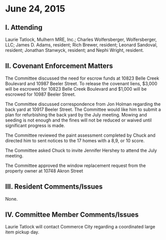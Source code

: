 <!---
title: June 24, 2015 Minutes
layout: minutes.html
collection: minutes
date: 2015-06-24
draft: false
--->
# June 24, 2015

## I. Attending
Laurie Tatlock, Mulhern MRE, Inc.; Charles Wolfersberger, Wolfersberger, LLC; James D. Adams, resident; Rich Brewer, resident; Leonard Sandoval, resident; Jonathan Stanwyck, resident; and Nephi Wright, resident.  

## II. Covenant Enforcement Matters
The Committee discussed the need for escrow funds at 10823 Belle Creek Boulevard and 10987 Beeler Street.  To release the covenant liens, $3,000 will be escrowed for 10823 Belle Creek Boulevard and $1,000 will be escrowed for 10987 Beeler Street.

The Committee discussed correspondence from Jon Holman regarding the back yard at 10917 Beeler Street.  The Committee would like him to submit a plan for refurbishing the back yard by the July meeting.  Mowing and seeding is not enough and the fines will not be reduced or waived until significant progress is made.

The Committee reviewed the paint assessment completed by Chuck and directed him to sent notices to the 17 homes with a 8,9, or 10 score.

The Committee asked Chuck to invite Jennifer Hershey to attend the July meeting.

The Committee approved the window replacement request from the property owner at 10748 Akron Street

## III. Resident Comments/Issues
None.

## IV. Committee Member Comments/Issues
Laurie Tatlock will contact Commerce City regarding a coordinated large item pickup day.
